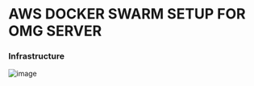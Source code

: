 # AWS DOCKER SWARM SETUP FOR OMG SERVER

### Infrastructure
![image](https://cloud.githubusercontent.com/assets/8946358/26339554/5ff32374-3fa6-11e7-8f27-0da44dfb70d3.png)